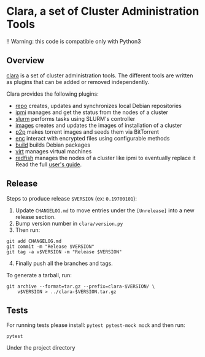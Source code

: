 Clara, a set of Cluster Administration Tools
============================================

!! Warning: this code is compatible only with Python3

## Overview

[clara](https://github.com/edf-hpc/clara/blob/master/docs/source/clara.md) is a set of cluster administration tools.  The different tools are written as plugins that can be added or removed independently.

Clara provides the following plugins:
* [repo](https://github.com/edf-hpc/clara/blob/master/docs/source/clara-repo.md)     creates, updates and synchronizes local Debian repositories
* [ipmi](https://github.com/edf-hpc/clara/blob/master/docs/source/clara-ipmi.md)    manages and get the status from the nodes of a cluster
* [slurm](https://github.com/edf-hpc/clara/blob/master/docs/source/clara-slurm.md)    performs tasks using SLURM's controller
* [images](https://github.com/edf-hpc/clara/blob/master/docs/source/clara-images.md)   creates and updates the images of installation of a cluster
* [p2p](https://github.com/edf-hpc/clara/blob/master/docs/source/clara-p2p.md)      makes torrent images and seeds them via BitTorrent
* [enc](https://github.com/edf-hpc/clara/blob/master/docs/source/clara-enc.md)     interact with encrypted files using configurable methods
* [build](https://github.com/edf-hpc/clara/blob/master/docs/source/clara-build.md)     builds Debian packages
* [virt](https://github.com/edf-hpc/clara/blob/master/docs/source/clara-virt.md)     manages virtual machines
* [redfish](https://github.com/edf-hpc/clara/blob/master/docs/source/clara-redfish.md)    manages the nodes of a cluster like ipmi to eventually replace it
Read the full [user's guide](http://edf-hpc.github.io/clara/).

## Release

Steps to produce release `$VERSION` (ex: `0.19700101`):

1. Update `CHANGELOG.md` to move entries under the `[Unrelease]` into a new
   release section.
2. Bump version number in `clara/version.py`
3. Then run:

```
git add CHANGELOG.md
git commit -m "Release $VERSION"
git tag -a v$VERSION -m "Release $VERSION"
```

4. Finally push all the branches and tags.

To generate a tarball, run:

```
git archive --format=tar.gz --prefix=clara-$VERSION/ \
    v$VERSION > ../clara-$VERSION.tar.gz
```

## Tests

For running tests please install: `pytest pytest-mock mock` and then run:

```buildoutcfg
pytest
```
Under the project directory
